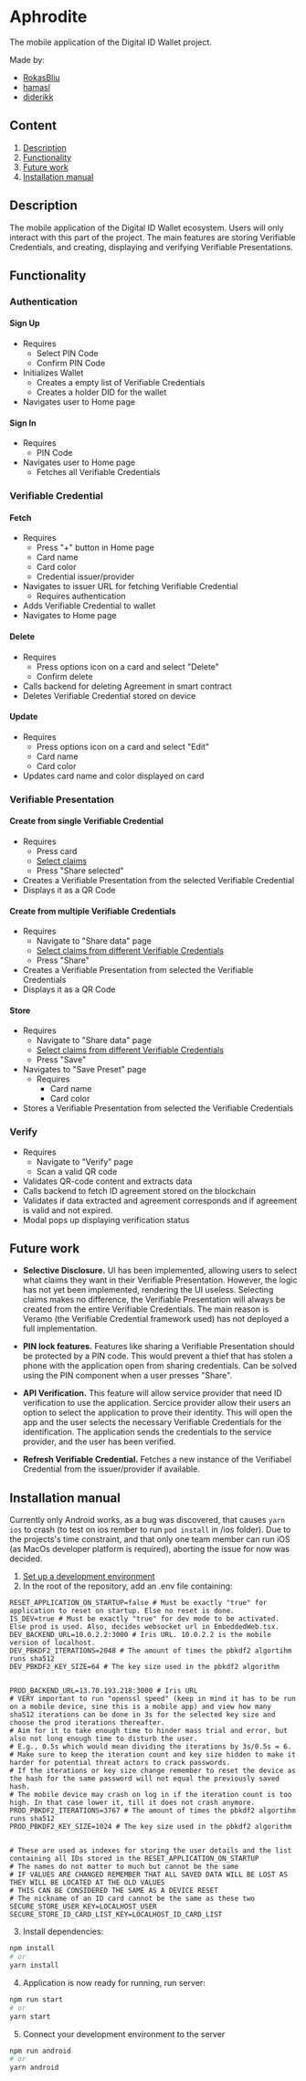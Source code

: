 # Aphrodite

The mobile application of the Digital ID Wallet project.

Made by:

- [RokasBliu](https://github.com/RokasBliu)
- [hamasl](https://github.com/hamasl)
- [diderikk](https://github.com/diderikk)

## Content

1. [Description](#description)
2. [Functionality](#functionality)
3. [Future work](#future-work)
4. [Installation manual](#installation-manual)

## Description

The mobile application of the Digital ID Wallet ecosystem. Users will only interact with this part of the project. The main features are storing Verifiable Credentials, and creating, displaying and verifying Verifiable Presentations.

## Functionality

### Authentication

#### Sign Up

- Requires
  - Select PIN Code
  - Confirm PIN Code
- Initializes Wallet
  - Creates a empty list of Verifiable Credentials
  - Creates a holder DID for the wallet
- Navigates user to Home page

#### Sign In

- Requires
  - PIN Code
- Navigates user to Home page
  - Fetches all Verifiable Credentials

### Verifiable Credential

#### Fetch

- Requires
  - Press "+" button in Home page
  - Card name
  - Card color
  - Credential issuer/provider
- Navigates to issuer URL for fetching Verifiable Credential
  - Requires authentication
- Adds Verifiable Credential to wallet
- Navigates to Home page

#### Delete

- Requires
  - Press options icon on a card and select "Delete"
  - Confirm delete
- Calls backend for deleting Agreement in smart contract
- Deletes Verifiable Credential stored on device

#### Update

- Requires
  - Press options icon on a card and select "Edit"
  - Card name
  - Card color
- Updates card name and color displayed on card

### Verifiable Presentation

#### Create from single Verifiable Credential

- Requires
  - Press card
  - [Select claims](#future-work)
  - Press "Share selected"
- Creates a Verifiable Presentation from the selected Verifiable Credential
- Displays it as a QR Code

#### Create from multiple Verifiable Credentials

- Requires
  - Navigate to "Share data" page
  - [Select claims from different Verifiable Credentials](#future-work)
  - Press "Share"
- Creates a Verifiable Presentation from selected the Verifiable Credentials
- Displays it as a QR Code

#### Store

- Requires
  - Navigate to "Share data" page
  - [Select claims from different Verifiable Credentials](#future-work)
  - Press "Save"
- Navigates to "Save Preset" page
  - Requires
    - Card name
    - Card color
- Stores a Verifiable Presentation from selected the Verifiable Credentials

### Verify

- Requires
  - Navigate to "Verify" page
  - Scan a valid QR code
- Validates QR-code content and extracts data
- Calls backend to fetch ID agreement stored on the blockchain
- Validates if data extracted and agreement corresponds and if agreement is valid and not expired.
- Modal pops up displaying verification status

## Future work

- **Selective Disclosure.** UI has been implemented, allowing users to select what claims they want in their Verifiable Presentation. However, the logic has not yet been implemented, rendering the UI useless. Selecting claims makes no difference, the Verifiable Presentation will always be created from the entire Verifiable Credentials. The main reason is Veramo (the Verifiable Credential framework used) has not deployed a full implementation.

- **PIN lock features.** Features like sharing a Verifiable Presentation should be protected by a PIN code. This would prevent a thief that has stolen a phone with the application open from sharing credentials. Can be solved using the PIN component when a user presses "Share".

- **API Verification.** This feature will allow service provider that need ID verification to use the application. Sercice provider allow their users an option to select the application to prove their identity. This will open the app and the user selects the necessary Verifiable Credentials for the identification. The application sends the credentials to the service provider, and the user has been verified.

- **Refresh Verifiable Credential.** Fetches a new instance of the Verifiabel Credential from the issuer/provider if available.

## Installation manual

Currently only Android works, as a bug was discovered, that causes `yarn ios` to crash (to test on ios rember to run `pod install` in /ios folder). Due to the projects's time constraint, and that only one team member can run iOS (as MacOs developer platform is required), aborting the issue for now was decided.

1. [Set up a development environment](https://reactnative.dev/docs/environment-setup)
2. In the root of the repository, add an .env file containing:

```
RESET_APPLICATION_ON_STARTUP=false # Must be exactly "true" for application to reset on startup. Else no reset is done.
IS_DEV=true # Must be exactly "true" for dev mode to be activated. Else prod is used. Also, decides websocket url in EmbeddedWeb.tsx.
DEV_BACKEND_URL=10.0.2.2:3000 # Iris URL. 10.0.2.2 is the mobile version of localhost.
DEV_PBKDF2_ITERATIONS=2048 # The amount of times the pbkdf2 algortihm runs sha512
DEV_PBKDF2_KEY_SIZE=64 # The key size used in the pbkdf2 algorithm


PROD_BACKEND_URL=13.70.193.218:3000 # Iris URL
# VERY important to run "openssl speed" (keep in mind it has to be run on a mobile device, sine this is a mobile app) and view how many sha512 iterations can be done in 3s for the selected key size and choose the prod iterations thereafter.
# Aim for it to take enough time to hinder mass trial and error, but also not long enough time to disturb the user.
# E.g., 0.5s which would mean dividing the iterations by 3s/0.5s = 6.
# Make sure to keep the iteration count and key size hidden to make it harder for potential threat actors to crack passwords.
# If the iterations or key size change remember to reset the device as the hash for the same password will not equal the previously saved hash.
# The mobile device may crash on log in if the iteration count is too high. In that case lower it, till it does not crash anymore.
PROD_PBKDF2_ITERATIONS=3767 # The amount of times the pbkdf2 algortihm runs sha512
PROD_PBKDF2_KEY_SIZE=1024 # The key size used in the pbkdf2 algorithm


# These are used as indexes for storing the user details and the list containing all IDs stored in the RESET_APPLICATION_ON_STARTUP
# The names do not matter to much but cannot be the same
# IF VALUES ARE CHANGED REMEMBER THAT ALL SAVED DATA WILL BE LOST AS THEY WILL BE LOCATED AT THE OLD VALUES
# THIS CAN BE CONSIDERED THE SAME AS A DEVICE RESET
# The nickname of an ID card cannot be the same as these two
SECURE_STORE_USER_KEY=LOCALHOST_USER
SECURE_STORE_ID_CARD_LIST_KEY=LOCALHOST_ID_CARD_LIST
```

3. Install dependencies:

```bash
npm install
# or
yarn install
```

4. Application is now ready for running, run server:

```bash
npm run start
# or
yarn start
```

5. Connect your development environment to the server

```bash
npm run android
# or
yarn android
```

